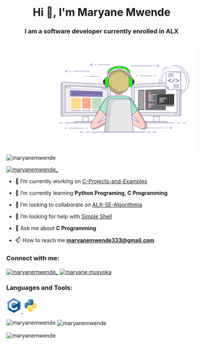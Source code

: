 <h1 align="center">Hi 👋, I'm Maryane Mwende</h1>
<h3 align="center">I am a software developer currently enrolled in ALX</h3>
<img align="right" alt="Coding" width="400" src="https://raw.githubusercontent.com/devSouvik/devSouvik/master/gif3.gif">


<p align="left"> <img src="https://komarev.com/ghpvc/?username=maryanemwende&label=Profile%20views&color=0e75b6&style=flat" alt="maryanemwende" /> </p>

<p align="left"> <a href="https://twitter.com/maryanemwende_" target="blank"><img src="https://img.shields.io/twitter/follow/maryanemwende_?logo=twitter&style=for-the-badge" alt="maryanemwende_" /></a> </p>

- 🔭 I’m currently working on [C-Projects-and-Examples](https://github.com/Maryanemwende/C-Projects-and-Examples)

- 🌱 I’m currently learning **Python Programing, C Programming**

- 👯 I’m looking to collaborate on [ALX-SE-Algorithmia](https://github.com/ALX-SE-Algorithmia)

- 🤝 I’m looking for help with [Simple Shell](https://github.com/KimaniSarah/simple_shell)

- 💬 Ask me about **C Programming**

- 📫 How to reach me **maryanemwende333@gmail.com**

<h3 align="left">Connect with me:</h3>
<p align="left">
<a href="https://twitter.com/maryanemwende_" target="blank"><img align="center" src="https://raw.githubusercontent.com/rahuldkjain/github-profile-readme-generator/master/src/images/icons/Social/twitter.svg" alt="maryanemwende_" height="30" width="40" /></a>
<a href="https://linkedin.com/in/maryane musyoka" target="blank"><img align="center" src="https://raw.githubusercontent.com/rahuldkjain/github-profile-readme-generator/master/src/images/icons/Social/linked-in-alt.svg" alt="maryane musyoka" height="30" width="40" /></a>
</p>

<h3 align="left">Languages and Tools:</h3>
<p align="left"> <a href="https://www.cprogramming.com/" target="_blank" rel="noreferrer"> <img src="https://raw.githubusercontent.com/devicons/devicon/master/icons/c/c-original.svg" alt="c" width="40" height="40"/> </a> <a href="https://www.python.org" target="_blank" rel="noreferrer"> <img src="https://raw.githubusercontent.com/devicons/devicon/master/icons/python/python-original.svg" alt="python" width="40" height="40"/> </a> </p>

<p><img align="left" src="https://github-readme-stats.vercel.app/api/top-langs?username=maryanemwende&show_icons=true&locale=en&layout=compact" alt="maryanemwende" /></p>

<p>&nbsp;<img align="center" src="https://github-readme-stats.vercel.app/api?username=maryanemwende&show_icons=true&locale=en" alt="maryanemwende" /></p>

<p><img align="center" src="https://github-readme-streak-stats.herokuapp.com/?user=maryanemwende&" alt="maryanemwende" /></p>
